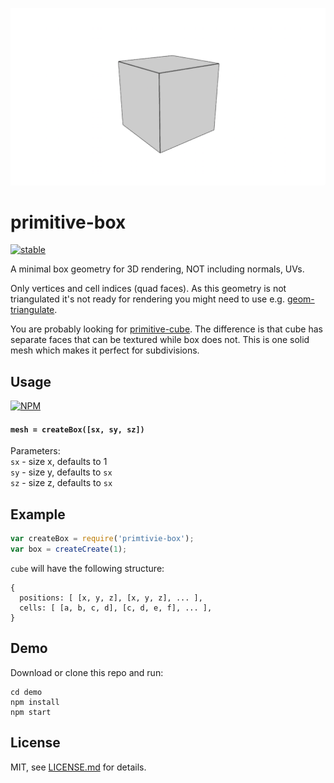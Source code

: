 ![](thumb.png)

# primitive-box

[![stable](http://badges.github.io/stability-badges/dist/stable.svg)](http://github.com/badges/stability-badges)

A minimal box geometry for 3D rendering, NOT including normals, UVs.

Only vertices and cell indices (quad faces). As this geometry is not triangulated it's not ready for rendering you might need to use e.g. [geom-triangulate](https://www.npmjs.com/package/geom-triangulate).

You are probably looking for [primitive-cube](https://www.npmjs.com/package/primitive-cube). The difference is that cube has separate faces that can be textured while box does not. This is one solid mesh which makes it perfect for subdivisions.

## Usage

[![NPM](https://nodei.co/npm/primitive-box.png)](https://www.npmjs.com/package/primitive-box)

#### `mesh = createBox([sx, sy, sz])`

Parameters:  
`sx` - size x, defaults to 1  
`sy` - size y, defaults to `sx`  
`sz` - size z, defaults to `sx`

## Example

```javascript
var createBox = require('primtivie-box');
var box = createCreate(1);
```

`cube` will have the following structure:

```
{
  positions: [ [x, y, z], [x, y, z], ... ],
  cells: [ [a, b, c, d], [c, d, e, f], ... ],
}
```

## Demo

Download or clone this repo and run:

```
cd demo
npm install
npm start
```

## License

MIT, see [LICENSE.md](http://github.com/vorg/primitive-box/blob/master/LICENSE.md) for details.
